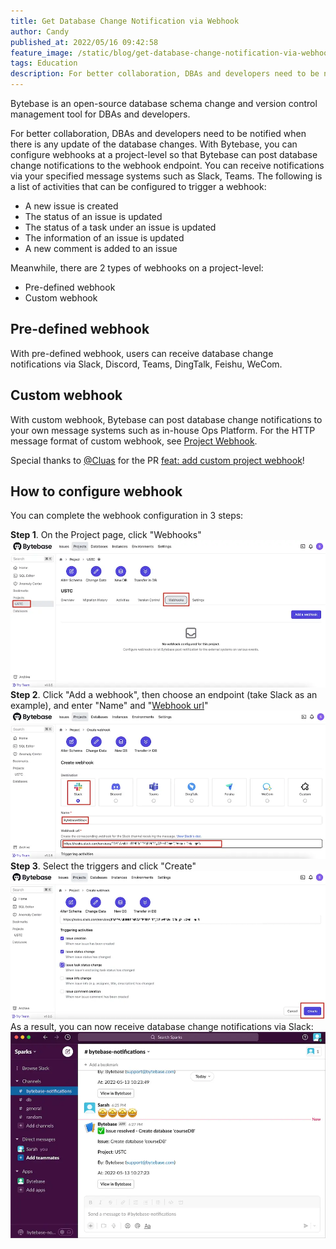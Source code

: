 ```yaml
---
title: Get Database Change Notification via Webhook
author: Candy
published_at: 2022/05/16 09:42:58
feature_image: /static/blog/get-database-change-notification-via-webhook/fish-hook.webp
tags: Education
description: For better collaboration, DBAs and developers need to be notified when there is any update of the database changes. With Bytebase, you can configure webhooks at a project-level so that Bytebase can post database change notifications to the webhook endpoint.
---
```


Bytebase is an open-source database schema change and version control management tool for DBAs and developers.

For better collaboration, DBAs and developers need to be notified when there is any update of the database changes. With Bytebase, you can configure webhooks at a project-level so that Bytebase can post database change notifications to the webhook endpoint. You can receive notifications via your specified message systems such as Slack, Teams. The following is a list of activities that can be configured to trigger a webhook:

- A new issue is created
- The status of an issue is updated
- The status of a task under an issue is updated
- The information of an issue is updated
- A new comment is added to an issue

Meanwhile, there are 2 types of webhooks on a project-level:

- Pre-defined webhook
- Custom webhook

## Pre-defined webhook

With pre-defined webhook, users can receive database change notifications via Slack, Discord, Teams, DingTalk, Feishu, WeCom.

## Custom webhook

With custom webhook, Bytebase can post database change notifications to your own message systems such as in-house Ops Platform. For the HTTP message format of custom webhook, see [Project Webhook](https://www.bytebase.com/docs/use-bytebase/webhook-integration/project-webhook#custom).

Special thanks to [@Cluas](https://github.com/Cluas) for the PR [feat: add custom project webhook](https://github.com/bytebase/bytebase/pull/1184)!

## How to configure webhook

You can complete the webhook configuration in 3 steps:

**Step 1**. On the Project page, click "Webhooks"
![_](/static/blog/get-database-change-notification-via-webhook/project-webhook.webp)
**Step 2**. Click "Add a webhook", then choose an endpoint (take Slack as an example), and enter "Name" and "[Webhook url](https://www.bytebase.com/docs/use-bytebase/webhook-integration/project-webhook#supported-webhook-endpoints)"
![_](/static/blog/get-database-change-notification-via-webhook/webhook-config.webp)
**Step 3**. Select the triggers and click "Create"
![_](/static/blog/get-database-change-notification-via-webhook/webhook-event-type.webp)
As a result, you can now receive database change notifications via Slack:
![_](/static/blog/get-database-change-notification-via-webhook/webhook-slack.webp)
